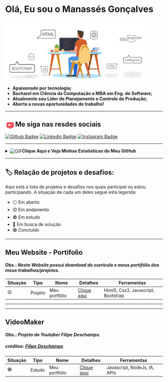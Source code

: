# Olá, Eu sou o Manassés Gonçalves

<a href="https://github.com/ManassesGoncalves" alt="javascript"><code><img align="center" height="180px" src="https://github.com/ManassesGoncalves/ManassesGoncalves/blob/Master/imagens/Banner.gif?raw=true"></code></a>
---
- <b> Apaixonado por tecnologia;
- Bacharel em Ciência da Computação e MBA em Eng. de Software;
- Atualmente sou Líder de Planejamento e Controle de Produção;
- Aberto a novas oportunidades de trabalho!</b>

---
## **Me siga nas resdes sociais**<img align="left" height="32px" src="https://github.com/ManassesGoncalves/ManassesGoncalves/blob/Master/imagens/Like.gif?raw=true" /></b>

[![Github Badge](https://img.shields.io/badge/-Github-000?style=flat&logo=Github&logoColor=white&link=https://github.com/ManassesGoncalves)](https://github.com/ManassesGoncalves)
[![Linkedin Badge](https://img.shields.io/badge/-LinkedIn-blue?style=flat&logo=Linkedin&logoColor=white&link=https://www.linkedin.com/in/manasses-gonçalves/)](https://www.linkedin.com/in/manasses-gonçalves/)
[![Instagram Badge](https://img.shields.io/badge/-Instagram-red?style=?style=flat&logo=Instagram&logoColor=white&link=https://www.instagram.com/manassesgoncalves/)](https://www.instagram.com/manassesgoncalves/)

---
<details>
<summary><img align="center" alt="GIF" height="150px" src="https://github.com/ManassesGoncalves/ManassesGoncalves/blob/Master/imagens/statistics.gif?raw=true" /><B>Clique Aqui e Veja Minhas Estatisticas do Meu GitHub </b></summary>



![Top Langs](https://github-readme-stats.vercel.app/api/top-langs/?username=ManassesGoncalves&theme=highcontrast)

![Manassés Gonçalves' github stats](https://github-readme-stats.vercel.app/api?username=ManassesGoncalves&theme=highcontrast)

</details>

---
## :label: Relação de projetos e desafios:
Aqui está a lista de projetos e desafios nos quais participei ou estou participando. A situação de cada um deles segue esta legenda: 
- :white_circle: Em aberto
- :yellow_circle: Em andamento
- :purple_circle: Em estudo
- :red_circle: Em busca de solução
- :green_circle: Concluído
---
## <b>Meu Website - Portifolio</b>
#### **Obs.:** *Neste Website possui download do currículo e meus portifólio dos meus trabalhos/projetos.*
|Situação|Tipo|Nome|Detalhes|Ferramentas|
|---|----|----|--------|-----------|
|:yellow_circle:|Projeto|Meu portfólio|<a href="https://github.com/ManassesGoncalves/ManassesGoncalves.github.io">Clique aqui</a> |Html5, Css3, Javascript, Bootstrap|

---
---
## <b>VideoMaker</b>
#### **Obs.:** *Projeto do Youtuber Filipe Deschamps.*
##### **créditos:**  <a href="https://www.youtube.com/watch?v=kjhu1LEmRpY&list=PLMdYygf53DP4YTVeu0JxVnWq01uXrLwHi"> Filipe Deschamps</a>
|Situação|Tipo|Nome|Detalhes|Ferramentas|
|---|----|----|--------|-----------|
|:purple_circle:|Estudo|Meu portfólio|<a href="https://github.com/ManassesGoncalves/ManassesGoncalves.github.io">Clique aqui</a> |Javascript, NodeJs, IA, APIs|
